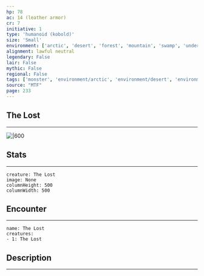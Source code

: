 ```yaml
---
hp: 78
ac: 14 (leather armor)
cr: 7
initiative: 1
type: 'humanoid (kobold)'    
size: 'Small'
environment: ['arctic', 'desert', 'forest', 'mountain', 'swamp', 'underdark', 'urban']
alignment: lawful neutral
legendary: False
lair: False
mythic: False
regional: False
tags: ['monster', 'environment/arctic', 'environment/desert', 'environment/forest', 'environment/mountain', 'environment/swamp', 'environment/underdark', 'environment/urban']
source: "MTF"
page: 233
---
```


## The Lost
---

![|600](D:/Program%20Files/5e.tools/img/bestiary/MTF/The%20Lost.jpg)

## Stats
---

```statblock
creature: The Lost
image: None
columnHeight: 500
columnWidth: 500
```

## Encounter
---

```encounter-table
name: The Lost
creatures:
- 1: The Lost
```

## Description
---




